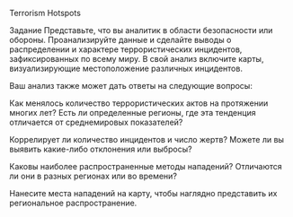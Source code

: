 Terrorism Hotspots

Задание
Представьте, что вы аналитик в области безопасности или обороны. Проанализируйте данные и сделайте выводы о распределении и характере террористических инцидентов, зафиксированных по всему миру. В свой анализ включите карты, визуализирующие местоположение различных инцидентов.

Ваш анализ также может дать ответы на следующие вопросы:

Как менялось количество террористических актов на протяжении многих лет? Есть ли определенные регионы, где эта тенденция отличается от среднемировых показателей?

Коррелирует ли количество инцидентов и число жертв? Можете ли вы выявить какие-либо отклонения или выбросы?

Каковы наиболее распространенные методы нападений? Отличаются ли они в разных регионах или во времени?

Нанесите места нападений на карту, чтобы наглядно представить их региональное распространение.
